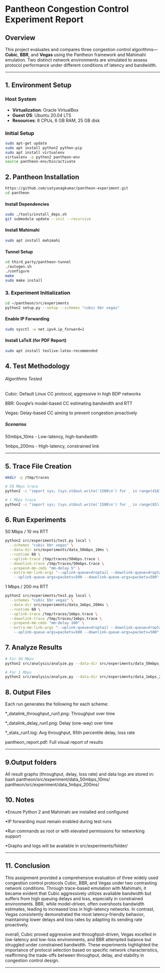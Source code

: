 # Pantheon Congestion Control Experiment Report

## Overview
This project evaluates and compares three congestion control algorithms—**Cubic**, **BBR**, and **Vegas** using the Pantheon framework and Mahimahi emulation. Two distinct network environments are simulated to assess protocol performance under different conditions of latency and bandwidth.

---

## 1. Environment Setup

### Host System
- **Virtualization**: Oracle VirtualBox
- **Guest OS**: Ubuntu 20.04 LTS
- **Resources**: 8 CPUs, 6 GB RAM, 25 GB disk

### Initial Setup
```bash
sudo apt-get update
sudo apt install python2 python-pip
sudo apt install virtualenv
virtualenv -p python2 pantheon-env
source pantheon-env/bin/activate
```

## 2. Pantheon Installation
```bash
https://github.com/satyanagkumar/pantheon-experiment.git 
cd pantheon
```

#### Install Dependencies
```bash
sudo ./tools/install_deps.sh
git submodule update --init --recursive
```
#### Install Mahimahi
```bash
sudo apt install mahimahi
```
#### Tunnel Setup
```bash
cd third_party/pantheon-tunnel
./autogen.sh
./configure
make
sudo make install
```
### 3. Experiment Initialization
```bash
cd ~/pantheon/src/experiments
python2 setup.py --setup --schemes "cubic bbr vegas"
```
#### Enable IP Forwarding
```bash
sudo sysctl -w net.ipv4.ip_forward=1
```
#### Install LaTeX (for PDF Report)
```bash
sudo apt install texlive-latex-recommended
```

## 4. Test Methodology

###### Algorithms Tested

Cubic: Default Linux CC protocol, aggressive in high BDP networks

BBR: Google’s model-based CC estimating bandwidth and RTT

Vegas: Delay-based CC aiming to prevent congestion proactively



##### Scenarios

50mbps_10ms - Low-latency, high-bandwidth

1mbps_200ms - High-latency, constrained link

---

## 5. Trace File Creation
```bash
mkdir -p /tmp/traces

# 50 Mbps trace
python2 -c "import sys; [sys.stdout.write('1500\n') for _ in range(4167)]" > /tmp/traces/50mbps.trace

# 1 Mbps trace
python2 -c "import sys; [sys.stdout.write('1500\n') for _ in range(83)]" > /tmp/traces/1mbps.trace
```
## 6. Run Experiments
50 Mbps / 10 ms RTT


```bash
python2 src/experiments/test.py local \
  --schemes "cubic bbr vegas" \
  --data-dir src/experiments/data_50mbps_10ms \
  --runtime 60 \
  --uplink-trace /tmp/traces/50mbps.trace \
  --downlink-trace /tmp/traces/50mbps.trace \
  --prepend-mm-cmds "mm-delay 5" \
  --extra-mm-link-args "--uplink-queue=droptail --downlink-queue=droptail \
    --uplink-queue-args=packets=500 --downlink-queue-args=packets=500"
```

1 Mbps / 200 ms RTT
```bash
python2 src/experiments/test.py local \
  --schemes "cubic bbr vegas" \
  --data-dir src/experiments/data_1mbps_200ms \
  --runtime 60 \
  --uplink-trace /tmp/traces/1mbps.trace \
  --downlink-trace /tmp/traces/1mbps.trace \
  --prepend-mm-cmds "mm-delay 100" \
  --extra-mm-link-args "--uplink-queue=droptail --downlink-queue=droptail \
    --uplink-queue-args=packets=500 --downlink-queue-args=packets=500"
```

## 7. Analyze Results
```bash
# For 50 Mbps
python2 src/analysis/analyze.py --data-dir src/experiments/data_50mbps_10ms

# For 1 Mbps
python2 src/analysis/analyze.py --data-dir src/experiments/data_1mbps_200ms
```


## 8. Output Files
Each run generates the following for each scheme:

*_datalink_throughput_run1.png: Throughput over time

*_datalink_delay_run1.png: Delay (one-way) over time

*_stats_run1.log: Avg throughput, 95th percentile delay, loss rate

pantheon_report.pdf: Full visual report of results

---

## 9.Output folders
All result graphs (throughput, delay, loss rate) and data logs are stored in:
bash
pantheon/src/experiment/data_50mbps_10ms/
pantheon/src/experiment/data_1mbps_200ms/

## 10. Notes

•Ensure Python 2 and Mahimahi are installed and configured

•IP forwarding must remain enabled during test runs

•Run commands as root or with elevated permissions for networking support

•Graphs and logs will be available in src/experiments/folder/

---

## 11. Conclusion
This assignment provided a comprehensive evaluation of three widely used congestion control protocols Cubic, BBR, and Vegas under two contrasting network conditions. Through trace-based emulation with Mahimahi, it became evident that Cubic aggressively utilizes available bandwidth but suffers from high queuing delays and loss, especially in constrained environments. BBR, while model-driven, often overshoots bandwidth estimates, leading to increased loss in high-latency networks. In contrast, Vegas consistently demonstrated the most latency-friendly behavior, maintaining lower delays and loss rates by adapting its sending rate proactively.

overall, Cubic proved aggressive and throughput-driven, Vegas excelled in low-latency and low-loss environments, and BBR attempted balance but struggled under constrained bandwidth. These experiments highlighted the importance of protocol selection based on specific network characteristics, reaffirming the trade-offs between throughput, delay, and stability in congestion control design.

---
